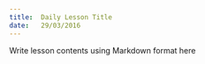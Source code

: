 ```yaml
---
title:  Daily Lesson Title
date:   29/03/2016
---
```


Write lesson contents using Markdown format here